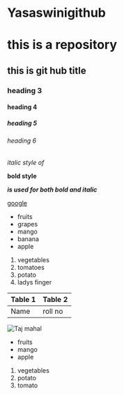 # Yasaswinigithub
# this is a repository
## this is git hub title
### heading 3
#### heading 4
##### heading 5
###### heading 6
*italic style of*  

**bold style** 

***is used for both bold and italic*** 

[google](google.com)

* fruits
 * grapes
 * mango
 * banana
 * apple
 
1. vegetables
  1. tomatoes
  2. potato
  3. ladys finger

Table 1 | Table 2
--------|--------
Name |roll no

![Taj mahal](https://cdn.britannica.com/86/170586-050-AB7FEFAE/Taj-Mahal-Agra-India.jpg)
* fruits
 * mango
 * apple

1. vegetables
  1. potato
  2. tomato
